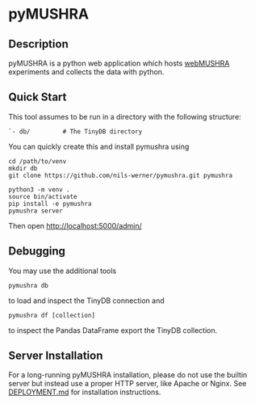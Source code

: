 pyMUSHRA
========

Description
-----------

pyMUSHRA is a python web application which hosts [webMUSHRA](https://github.com/audiolabs/webMUSHRA) experiments
and collects the data with python.

Quick Start
-----------

This tool assumes to be run in a directory with the following structure:

    `- db/         # The TinyDB directory

You can quickly create this and install pymushra using

    cd /path/to/venv
    mkdir db
    git clone https://github.com/nils-werner/pymushra.git pymushra

    python3 -m venv .
    source bin/activate
    pip install -e pymushra
    pymushra server

Then open <http://localhost:5000/admin/>

Debugging
---------

You may use the additional tools

    pymushra db

to load and inspect the TinyDB connection and

    pymushra df [collection]

to inspect the Pandas DataFrame export the TinyDB collection.

Server Installation
-------------------

For a long-running pyMUSHRA installation, please do not use the builtin server but instead use a proper
HTTP server, like Apache or Nginx. See [DEPLOYMENT.md](DEPLOYMENT.md) for installation instructions.
